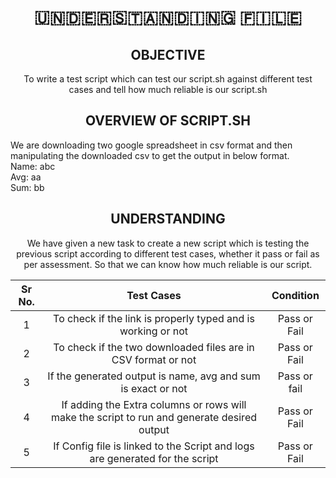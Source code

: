 <h1 align="center">🇺‌🇳‌🇩‌🇪‌🇷‌🇸‌🇹‌🇦‌🇳‌🇩‌🇮‌🇳‌🇬‌ 🇫‌🇮‌🇱‌🇪‌</h1> 

<h2 align="center">OBJECTIVE</h2> 

 <p align="center"> To write a test script which can test our script.sh against different test cases and tell how much reliable is our script.sh </p>
 
 <h2 align="center">OVERVIEW OF SCRIPT.SH</h2> 
<p>We are downloading two google spreadsheet in csv format and then manipulating the downloaded csv to get the output in below format.
<br>
Name: abc<br>
Avg: aa <br>
Sum: bb
</p>

<h2 align="center">UNDERSTANDING</h2>
<p align=center> We have given a new task to create a new script which is testing the previous script according to different test cases, whether it pass or fail as per assessment. So that we can know how much reliable is our script.</p>
  
   |Sr No.|Test Cases|Condition|
   |:----:|:----:|:----:|
   |1|To check if the link is properly typed and is working or not| Pass or Fail|
   |2|To check if the two downloaded files are in CSV format or not| Pass or Fail|
   |3|If the generated output is name, avg and sum is exact or not|Pass or fail|
   |4|If adding the Extra columns or rows will make the script to run and generate desired output|Pass or Fail|
   |5|If Config file is linked to the Script and logs are generated for the script|Pass or Fail|
  


 
